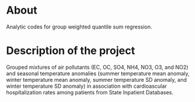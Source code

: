 # About 
Analytic codes for group weighted quantile sum regression.

# Description of the project
Grouped mixtures of air pollutants (EC, OC, SO4, NH4, NO3, O3, and NO2) and seasonal temperature anomalies (summer temperature mean anomaly, winter temperature mean anomaly, summer temperature SD anomaly, and winter temperature SD anomaly) in association with cardioascular hospitalization rates among patients from State Inpatient Databases.

